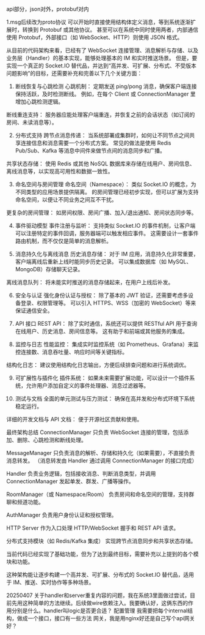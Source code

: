 api部分，json对外，protobuf对内


1.msg后续改为proto协议
    可以开始时直接使用结构体定义消息，等到系统逐渐扩展时，转换到 Protobuf 或其他协议。
    甚至可以在系统中同时使用两者，内部通信使用 Protobuf，外部接口（如 WebSocket、HTTP）则使用 JSON 格式。



从目前的代码架构来看，已经有了 WebSocket 连接管理、消息解析与存储、以及业务层（Handler）的基本实现，能够处理基本的 IM 和实时推送场景。
但是，要实现一个真正的 Socket.IO 替代品，并达到“高并发、可扩展、分布式、不受版本问题影响”的目标，还需要补充和完善以下几个关键方面：

1. 断线恢复与心跳检测
心跳机制：
定期发送 ping/pong 消息，确保客户端连接保持活跃，及时检测断线。
例如，在每个 Client 或 ConnectionManager 里增加心跳检测逻辑。

断线重连支持：
服务器应能处理客户端重连，并恢复之前的会话状态（如订阅的房间、未读消息等）。

2. 分布式支持
跨节点消息传递：
当系统部署成集群时，如何让不同节点之间共享连接信息和消息需要一个分布式方案。
常见的做法是使用 Redis Pub/Sub、Kafka 等消息中间件来做节点间的消息同步和广播。

共享状态存储：
使用 Redis 或其他 NoSQL 数据库来存储在线用户、房间信息、离线消息等，以实现高可用性和数据一致性。

3. 命名空间与房间管理
命名空间（Namespace）：
类似 Socket.IO 的概念，为不同类型的应用场景提供隔离。
的房间管理已经初步实现，但可以扩展为支持命名空间，以便让不同业务之间互不干扰。

更复杂的房间管理：
如房间权限、房间广播、加入/退出通知、房间状态同步等。

4. 事件驱动模型
事件注册与监听：
支持类似 Socket.IO 的事件机制，让客户端可以注册特定的事件回调，服务器端可以触发相应事件。
这需要设计一套事件路由机制，而不仅仅是简单的消息解析。

5. 消息持久化与离线消息
历史消息存储：
对于 IM 应用，消息持久化非常重要，客户端离线后重新上线时能同步历史记录。
可以集成数据库（如 MySQL、MongoDB）存储聊天记录。

离线消息队列：
将未能实时推送的消息存储起来，在用户上线后补发。

6. 安全与认证
强化身份认证与授权：
除了基本的 JWT 验证，还需要考虑多设备登录、权限管理等。
可以引入 HTTPS、WSS（加密的 WebSocket）等来保证通信安全。

7. API 接口
REST API：
除了实时通信，系统还可以提供 RESTful API 用于查询在线用户、历史消息、房间信息等。
这有助于和前端或其他服务的集成。

8. 监控与日志
性能监控：
集成实时监控系统（如 Prometheus、Grafana）来监控连接数、消息吞吐量、响应时间等关键指标。

结构化日志：
建议使用结构化日志输出，方便后续排查问题和进行系统调优。

9. 可扩展性与插件化
插件系统：
如果未来需要扩展功能，可以设计一个插件系统，允许用户添加自定义的事件处理器、消息过滤器等。

10. 测试与文档
全面的单元测试与压力测试：
确保在高并发和分布式环境下系统稳定运行。

详细的开发文档与 API 文档：
便于开源社区贡献和使用。

最终架构总结
ConnectionManager
只负责 WebSocket 连接的管理，包括添加、删除、心跳检测和断线处理。

MessageManager
只负责消息的解析、存储和持久化（如果需要），不直接负责消息转发。
（消息转发由 Handler 通过调用 ConnectionManager 的接口完成）

Handler
负责业务逻辑，包括接收消息、判断消息类型，并调用 ConnectionManager 发起单发、群发、广播等操作。

RoomManager（或 Namespace/Room）
负责房间和命名空间的管理，支持群聊和频道功能。

AuthManager
负责用户身份认证和授权管理。

HTTP Server
作为入口处理 HTTP/WebSocket 握手和 REST API 请求。

分布式支持模块（如 Redis/Kafka 集成）
实现跨节点消息同步和共享状态存储。

当前代码已经实现了基础功能，但为了达到最终目标，需要补充以上提到的各个模块和功能。

这种架构能让逐步构建一个高并发、可扩展、分布式的 Socket.IO 替代品，适用于 IM、推送、实时协作等多种场景。



20250407
    关于handler和server重复内容的问题，我在系统3里面做过尝试，目前先用这种简单的方法继续。后续做wire依赖注入。我要确认好，这俩东西的作用分别是什么。handler叫logic是否更合适？
    配置管理
    我需要把每个internal结构，做成一个接口，接口有一些方法
    网关，我是用nginx好还是自己写个api网关好？